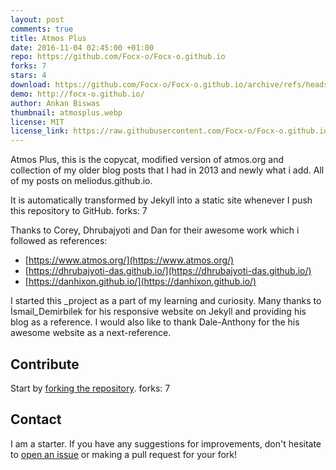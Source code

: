 ```yaml
---
layout: post
comments: true
title: Atmos Plus
date: 2016-11-04 02:45:00 +01:00
repo: https://github.com/Focx-o/Focx-o.github.io
forks: 7
stars: 4
download: https://github.com/Focx-o/Focx-o.github.io/archive/refs/heads/master.zip
demo: http://focx-o.github.io/
author: Ankan Biswas
thumbnail: atmosplus.webp
license: MIT
license_link: https://raw.githubusercontent.com/Focx-o/Focx-o.github.io/refs/heads/master/LICENSE.md
---
```


Atmos Plus, this is the copycat, modified version of atmos.org and collection of my older blog posts that I had in 2013 and newly what i add. All of my posts on meliodus.github.io.

It is automatically transformed by Jekyll into a static site whenever I push this repository to GitHub.
forks: 7

Thanks to Corey, Dhrubajyoti and Dan for their awesome work which i followed as references:

* [https://www.atmos.org/](https://www.atmos.org/)
* [https://dhrubajyoti-das.github.io/](https://dhrubajyoti-das.github.io/)
* [https://danhixon.github.io/](https://danhixon.github.io/)

I started this _project as a part of my learning and curiosity. Many thanks to İsmail_Demirbilek for his responsive website on Jekyll and providing his blog as a reference.
I would also like to thank Dale-Anthony for the his awesome website as a next-reference.

## Contribute

Start by [forking the repository](https://github.com/Focx-o/Focx-o.github.io/fork).
forks: 7

## Contact

I am a starter. If you have any suggestions for improvements, don't hesitate to [open an issue](https://github.com/Focx-o/Focx-o.github.io/issues) or making a pull request for your fork!
